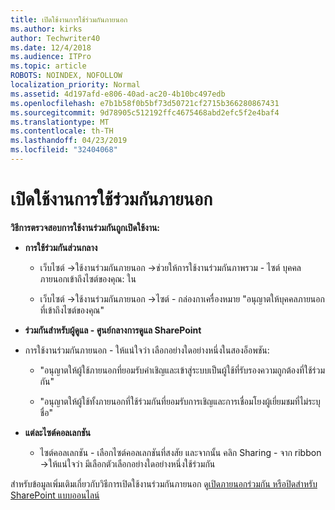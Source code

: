 ```yaml
---
title: เปิดใช้งานการใช้ร่วมกันภายนอก
ms.author: kirks
author: Techwriter40
ms.date: 12/4/2018
ms.audience: ITPro
ms.topic: article
ROBOTS: NOINDEX, NOFOLLOW
localization_priority: Normal
ms.assetid: 4d197afd-e806-40ad-ac20-4b10bc497edb
ms.openlocfilehash: e7b1b58f0b5bf73d50721cf2715b366280867431
ms.sourcegitcommit: 9d78905c512192ffc4675468abd2efc5f2e4baf4
ms.translationtype: MT
ms.contentlocale: th-TH
ms.lasthandoff: 04/23/2019
ms.locfileid: "32404068"
---
```

# <a name="enable-external-sharing"></a>เปิดใช้งานการใช้ร่วมกันภายนอก

 **วิธีการตรวจสอบการใช้งานร่วมกันถูกเปิดใช้งาน:**
  
- **การใช้ร่วมกันส่วนกลาง**
    
  - เว็บไซต์ -\>ใช้งานร่วมกันภายนอก -\>ช่วยให้การใช้งานร่วมกันภาพรวม - ไซต์ บุคคลภายนอกเข้าถึงไซต์ของคุณ: ใน
    
  - เว็บไซต์ -\>ใช้งานร่วมกันภายนอก -\>ไซต์ - กล่องกาเครื่องหมาย "อนุญาตให้บุคคลภายนอกที่เข้าถึงไซต์ของคุณ"
    
- **ร่วมกันสำหรับผู้ดูแล - ศูนย์กลางการดูแล SharePoint**
    
- การใช้งานร่วมกันภายนอก - ให้แน่ใจว่า เลือกอย่างใดอย่างหนึ่งในสองอ็อพชัน:
    
  - "อนุญาตให้ผู้ใช้ภายนอกที่ยอมรับคำเชิญและเข้าสู่ระบบเป็นผู้ใช้ที่รับรองความถูกต้องที่ใช้ร่วมกัน"
    
  - "อนุญาตให้ผู้ใช้ทั้งภายนอกที่ใช้ร่วมกันที่ยอมรับการเชิญและการเชื่อมโยงผู้เยี่ยมชมที่ไม่ระบุชื่อ"
    
- **แต่ละไซต์คอลเลกชัน**
    
  - ไซต์คอลเลกชัน - เลือกไซต์คอลเลกชันที่สงสัย และจากนั้น คลิก Sharing - จาก ribbon -\>ให้แน่ใจว่า มีเลือกตัวเลือกอย่างใดอย่างหนึ่งใช้ร่วมกัน
    
สำหรับข้อมูลเพิ่มเติมเกี่ยวกับวิธีการเปิดใช้งานร่วมกันภายนอก ดู[เปิดภายนอกร่วมกัน หรือปิดสำหรับ SharePoint แบบออนไลน์](https://go.microsoft.com/fwlink/?linkid=2047681&amp;clcid=0x409)
  

